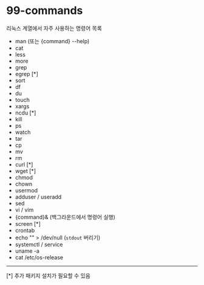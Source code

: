 # 99-commands

리눅스 계열에서 자주 사용하는 명령어 목록

- man (또는 {command} --help)
- cat
- less
- more
- grep
- egrep [*]
- sort
- df
- du
- touch
- xargs
- ncdu [*]
- kill
- ps
- watch
- tar
- cp
- mv
- rm
- curl [*]
- wget [*]
- chmod
- chown
- usermod
- adduser / useradd
- sed
- vi / vim
- {command}& (백그라운드에서 명령어 실행)
- screen [*]
- crontab
- echo "" > /dev/null (`stdout` 버리기)
- systemctl / service
- uname -a
- cat /etc/os-release


---
[*] 추가 패키지 설치가 필요할 수 있음